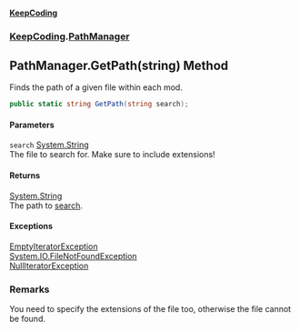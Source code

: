 #### [KeepCoding](index.md 'index')
### [KeepCoding](KeepCoding.md 'KeepCoding').[PathManager](KeepCoding_PathManager.md 'KeepCoding.PathManager')
## PathManager.GetPath(string) Method
Finds the path of a given file within each mod.  
```csharp
public static string GetPath(string search);
```
#### Parameters
<a name='KeepCoding_PathManager_GetPath(string)_search'></a>
`search` [System.String](https://docs.microsoft.com/en-us/dotnet/api/System.String 'System.String')  
The file to search for. Make sure to include extensions!
  
#### Returns
[System.String](https://docs.microsoft.com/en-us/dotnet/api/System.String 'System.String')  
The path to [search](KeepCoding_PathManager_GetPath(string).md#KeepCoding_PathManager_GetPath(string)_search 'KeepCoding.PathManager.GetPath(string).search').
#### Exceptions
[EmptyIteratorException](https://docs.microsoft.com/en-us/dotnet/api/EmptyIteratorException 'EmptyIteratorException')  
[System.IO.FileNotFoundException](https://docs.microsoft.com/en-us/dotnet/api/System.IO.FileNotFoundException 'System.IO.FileNotFoundException')  
[NullIteratorException](https://docs.microsoft.com/en-us/dotnet/api/NullIteratorException 'NullIteratorException')  
### Remarks
You need to specify the extensions of the file too, otherwise the file cannot be found.  
